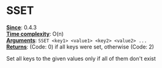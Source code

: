 # SSET
<ins>**Since**</ins>: 0.4.3  
<ins>**Time complexity**</ins>: O(n)  
<ins>**Arguments**</ins>: `SSET <key1> <value1> <key2> <value2> ...`  
<ins>**Returns**</ins>: (Code: 0) if all keys were set, otherwise (Code: 2)  

Set all keys to the given values only if all of them don't exist
